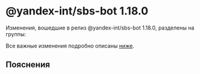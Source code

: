 # @yandex-int/sbs-bot 1.18.0

<!-- ЧЕЛОВЕЧЕСКОЕ ВСТУПЛЕНИЕ -->

Изменения, вошедшие в релиз @yandex-int/sbs-bot 1.18.0, разделены на группы:

Все важные изменения подробно описаны [ниже](#Пояснения).

## Пояснения

